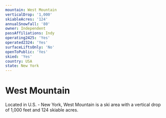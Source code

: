 ```yaml
---
mountain: West Mountain
verticalDrop: '1,000'
skiableAcres: '124'
annualSnowfall: '80'
owner: Independent
passAffiliations: Indy
operating2425: 'Yes'
operated2324: 'Yes'
surfaceLiftsOnly: 'No'
openToPublic: 'Yes'
skied: 'Yes'
country: USA
state: New York
---
```


# West Mountain

Located in U.S. - New York, West Mountain is a ski area with a vertical drop of 1,000 feet and 124 skiable acres.
